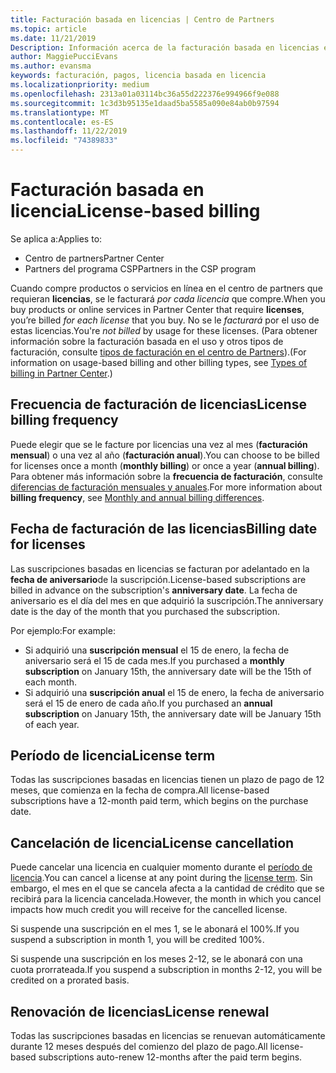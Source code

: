 ```yaml
---
title: Facturación basada en licencias | Centro de Partners
ms.topic: article
ms.date: 11/21/2019
Description: Información acerca de la facturación basada en licencias en el centro de Partners, donde se factura por licencia (no por el uso de licencias).
author: MaggiePucciEvans
ms.author: evansma
keywords: facturación, pagos, licencia basada en licencia
ms.localizationpriority: medium
ms.openlocfilehash: 2313a01a03114bc36a55d222376e994966f9e088
ms.sourcegitcommit: 1c3d3b95135e1daad5ba5585a090e84ab0b97594
ms.translationtype: MT
ms.contentlocale: es-ES
ms.lasthandoff: 11/22/2019
ms.locfileid: "74389833"
---
```

# <a name="license-based-billing"></a><span data-ttu-id="04639-104">Facturación basada en licencia</span><span class="sxs-lookup"><span data-stu-id="04639-104">License-based billing</span></span>

<span data-ttu-id="04639-105">Se aplica a:</span><span class="sxs-lookup"><span data-stu-id="04639-105">Applies to:</span></span>

- <span data-ttu-id="04639-106">Centro de partners</span><span class="sxs-lookup"><span data-stu-id="04639-106">Partner Center</span></span>
- <span data-ttu-id="04639-107">Partners del programa CSP</span><span class="sxs-lookup"><span data-stu-id="04639-107">Partners in the CSP program</span></span>

<span data-ttu-id="04639-108">Cuando compre productos o servicios en línea en el centro de partners que requieran **licencias**, se le facturará *por cada licencia* que compre.</span><span class="sxs-lookup"><span data-stu-id="04639-108">When you buy products or online services in Partner Center that require **licenses**, you’re billed *for each license* that you buy.</span></span> <span data-ttu-id="04639-109">No se le *facturará* por el uso de estas licencias.</span><span class="sxs-lookup"><span data-stu-id="04639-109">You're *not billed* by usage for these licenses.</span></span> <span data-ttu-id="04639-110">(Para obtener información sobre la facturación basada en el uso y otros tipos de facturación, consulte [tipos de facturación en el centro de Partners](billing-different-types.md)).</span><span class="sxs-lookup"><span data-stu-id="04639-110">(For information on usage-based billing and other billing types, see [Types of billing in Partner Center](billing-different-types.md).)</span></span>

## <a name="license-billing-frequency"></a><span data-ttu-id="04639-111">Frecuencia de facturación de licencias</span><span class="sxs-lookup"><span data-stu-id="04639-111">License billing frequency</span></span>

<span data-ttu-id="04639-112">Puede elegir que se le facture por licencias una vez al mes (**facturación mensual**) o una vez al año (**facturación anual**).</span><span class="sxs-lookup"><span data-stu-id="04639-112">You can choose to be billed for licenses once a month (**monthly billing**) or once a year (**annual billing**).</span></span> <span data-ttu-id="04639-113">Para obtener más información sobre la **frecuencia de facturación**, consulte [diferencias de facturación mensuales y anuales](billing-annual-monthly.md).</span><span class="sxs-lookup"><span data-stu-id="04639-113">For more information about **billing frequency**, see [Monthly and annual billing differences](billing-annual-monthly.md).</span></span>

## <a name="billing-date-for-licenses"></a><span data-ttu-id="04639-114">Fecha de facturación de las licencias</span><span class="sxs-lookup"><span data-stu-id="04639-114">Billing date for licenses</span></span>

<span data-ttu-id="04639-115">Las suscripciones basadas en licencias se facturan por adelantado en la **fecha de aniversario**de la suscripción.</span><span class="sxs-lookup"><span data-stu-id="04639-115">License-based subscriptions are billed in advance on the subscription's **anniversary date**.</span></span> <span data-ttu-id="04639-116">La fecha de aniversario es el día del mes en que adquirió la suscripción.</span><span class="sxs-lookup"><span data-stu-id="04639-116">The anniversary date is the day of the month that you purchased the subscription.</span></span>

<span data-ttu-id="04639-117">Por ejemplo:</span><span class="sxs-lookup"><span data-stu-id="04639-117">For example:</span></span>

- <span data-ttu-id="04639-118">Si adquirió una **suscripción mensual** el 15 de enero, la fecha de aniversario será el 15 de cada mes.</span><span class="sxs-lookup"><span data-stu-id="04639-118">If you purchased a **monthly subscription** on January 15th, the anniversary date will be the 15th of each month.</span></span>
- <span data-ttu-id="04639-119">Si adquirió una **suscripción anual** el 15 de enero, la fecha de aniversario será el 15 de enero de cada año.</span><span class="sxs-lookup"><span data-stu-id="04639-119">If you purchased an **annual subscription** on January 15th, the anniversary date will be January 15th of each year.</span></span>

## <a name="license-term"></a><span data-ttu-id="04639-120">Período de licencia</span><span class="sxs-lookup"><span data-stu-id="04639-120">License term</span></span>

<span data-ttu-id="04639-121">Todas las suscripciones basadas en licencias tienen un plazo de pago de 12 meses, que comienza en la fecha de compra.</span><span class="sxs-lookup"><span data-stu-id="04639-121">All license-based subscriptions have a 12-month paid term, which begins on the purchase date.</span></span>

## <a name="license-cancellation"></a><span data-ttu-id="04639-122">Cancelación de licencia</span><span class="sxs-lookup"><span data-stu-id="04639-122">License cancellation</span></span>

<span data-ttu-id="04639-123">Puede cancelar una licencia en cualquier momento durante el [período de licencia](#license-term).</span><span class="sxs-lookup"><span data-stu-id="04639-123">You can cancel a license at any point during the [license term](#license-term).</span></span> <span data-ttu-id="04639-124">Sin embargo, el mes en el que se cancela afecta a la cantidad de crédito que se recibirá para la licencia cancelada.</span><span class="sxs-lookup"><span data-stu-id="04639-124">However, the month in which you cancel impacts how much credit you will receive for the cancelled license.</span></span>

<span data-ttu-id="04639-125">Si suspende una suscripción en el mes 1, se le abonará el 100%.</span><span class="sxs-lookup"><span data-stu-id="04639-125">If you suspend a subscription in month 1, you will be credited 100%.</span></span>

<span data-ttu-id="04639-126">Si suspende una suscripción en los meses 2-12, se le abonará con una cuota prorrateada.</span><span class="sxs-lookup"><span data-stu-id="04639-126">If you suspend a subscription in months 2-12, you will be credited on a prorated basis.</span></span>

## <a name="license-renewal"></a><span data-ttu-id="04639-127">Renovación de licencias</span><span class="sxs-lookup"><span data-stu-id="04639-127">License renewal</span></span>

<span data-ttu-id="04639-128">Todas las suscripciones basadas en licencias se renuevan automáticamente durante 12 meses después del comienzo del plazo de pago.</span><span class="sxs-lookup"><span data-stu-id="04639-128">All license-based subscriptions auto-renew 12-months after the paid term begins.</span></span>
